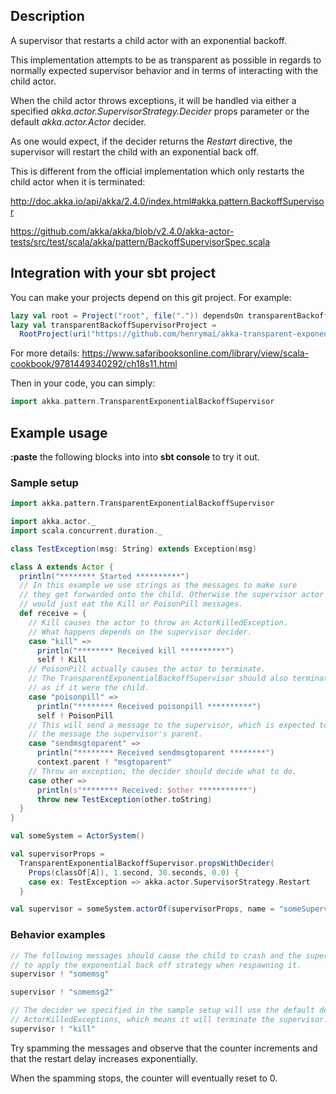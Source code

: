 ## Description
A supervisor that restarts a child actor with an exponential backoff.

This implementation attempts to be as transparent as possible in regards to normally expected supervisor behavior and in terms of interacting with the child actor.

When the child actor throws exceptions, it will be handled via either a specified *akka.actor.SupervisorStrategy.Decider* props parameter or the default *akka.actor.Actor* decider.

As one would expect, if the decider returns the *Restart* directive, the supervisor will restart the child with an exponential back off.

This is different from the official implementation which only restarts the child actor when it is terminated:

http://doc.akka.io/api/akka/2.4.0/index.html#akka.pattern.BackoffSupervisor

https://github.com/akka/akka/blob/v2.4.0/akka-actor-tests/src/test/scala/akka/pattern/BackoffSupervisorSpec.scala

## Integration with your sbt project
You can make your projects depend on this git project.
For example:
```scala
lazy val root = Project("root", file(".")) dependsOn transparentBackoffSupervisorProject
lazy val transparentBackoffSupervisorProject =
  RootProject(uri("https://github.com/henrymai/akka-transparent-exponential-backoff-supervisor.git#master"))
```
For more details: https://www.safaribooksonline.com/library/view/scala-cookbook/9781449340292/ch18s11.html

Then in your code, you can simply:
```scala
import akka.pattern.TransparentExponentialBackoffSupervisor
```

## Example usage
**:paste** the following blocks into into **sbt console** to try it out.

### Sample setup
```scala
import akka.pattern.TransparentExponentialBackoffSupervisor

import akka.actor._
import scala.concurrent.duration._

class TestException(msg: String) extends Exception(msg)

class A extends Actor {
  println("******** Started **********")
  // In this example we use strings as the messages to make sure
  // they get forwarded onto the child. Otherwise the supervisor actor
  // would just eat the Kill or PoisonPill messages.
  def receive = {
    // Kill causes the actor to throw an ActorKilledException.
    // What happens depends on the supervisor decider.
    case "kill" =>
      println("******** Received kill **********")
      self ! Kill
    // PoisonPill actually causes the actor to terminate.
    // The TransparentExponentialBackoffSupervisor should also terminate
    // as if it were the child.
    case "poisonpill" =>
      println("******** Received poisonpill **********")
      self ! PoisonPill
    // This will send a message to the supervisor, which is expected to forward
    // the message the supervisor's parent.
    case "sendmsgtoparent" =>
      println("******** Received sendmsgtoparent ********")
      context.parent ! "msgtoparent"
    // Throw an exception; the decider should decide what to do.
    case other =>
      println(s"******** Received: $other ***********")
      throw new TestException(other.toString)
  }
}

val someSystem = ActorSystem()

val supervisorProps =
  TransparentExponentialBackoffSupervisor.propsWithDecider(
    Props(classOf[A]), 1.second, 30.seconds, 0.0) {
    case ex: TestException => akka.actor.SupervisorStrategy.Restart
  }

val supervisor = someSystem.actorOf(supervisorProps, name = "someSupervisor")
```

### Behavior examples
```scala
// The following messages should cause the child to crash and the supervisor
// to apply the exponential back off strategy when respawning it.
supervisor ! "somemsg"

supervisor ! "somemsg2"
```

```scala
// The decider we specified in the sample setup will use the default decider for
// ActorKilledExceptions, which means it will terminate the supervisor.
supervisor ! "kill"
```
Try spamming the messages and observe that the counter increments and that the restart delay increases exponentially.

When the spamming stops, the counter will eventually reset to 0.

